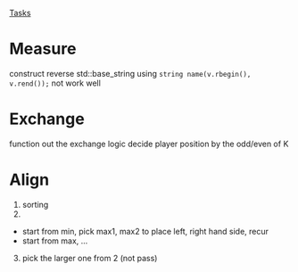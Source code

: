 [Tasks](https://tenka1-2018-beginner.contest.atcoder.jp/assignments)
# Measure
construct reverse std::base_string using
```string name(v.rbegin(), v.rend());```
not work well

# Exchange
function out the exchange logic
decide player position by the odd/even of K

# Align
1. sorting
2. 
  - start from  min, pick max1, max2 to place left, right hand side, recur
  - start from max, ...
3. pick the larger one from 2
(not pass)
